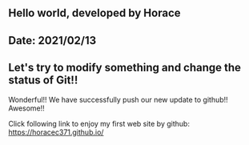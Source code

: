## Hello world, developed by Horace
## Date: 2021/02/13

## Let's try to modify something and change the status of Git!!

Wonderful!! We have successfully push our new update to github!! Awesome!!

Click following link to enjoy my first web site by github:
https://horacec371.github.io/
